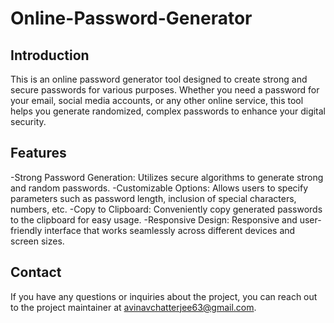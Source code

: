 # Online-Password-Generator
## Introduction
This is an online password generator tool designed to create strong and secure passwords for various purposes. Whether you need a password for your email, social media accounts, or any other online service, this tool helps you generate randomized, complex passwords to enhance your digital security.

## Features
-Strong Password Generation: Utilizes secure algorithms to generate strong and random passwords.
-Customizable Options: Allows users to specify parameters such as password length, inclusion of special characters, numbers, etc.
-Copy to Clipboard: Conveniently copy generated passwords to the clipboard for easy usage.
-Responsive Design: Responsive and user-friendly interface that works seamlessly across different devices and screen sizes.


## Contact
If you have any questions or inquiries about the project, you can reach out to the project maintainer at avinavchatterjee63@gmail.com.


